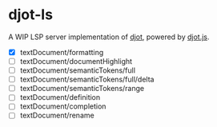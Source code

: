 <div id="djot-ls" class="section" id="djot-ls">

# djot-ls

A WIP LSP server implementation of [djot](https://github.com/jgm/djot),
powered by [djot.js](https://github.com/jgm/djot.js).

- [x] textDocument/formatting
- [ ] textDocument/documentHighlight
- [ ] textDocument/semanticTokens/full
- [ ] textDocument/semanticTokens/full/delta
- [ ] textDocument/semanticTokens/range
- [ ] textDocument/definition
- [ ] textDocument/completion
- [ ] textDocument/rename

</div>
